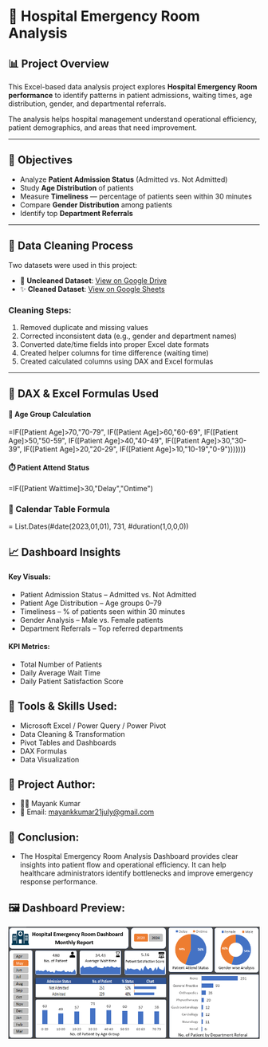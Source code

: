 # 🏥 Hospital Emergency Room Analysis

## 📊 Project Overview
This Excel-based data analysis project explores **Hospital Emergency Room performance** to identify patterns in patient admissions, waiting times, age distribution, gender, and departmental referrals.

The analysis helps hospital management understand operational efficiency, patient demographics, and areas that need improvement.

---

## 🧾 Objectives
- Analyze **Patient Admission Status** (Admitted vs. Not Admitted)
- Study **Age Distribution** of patients
- Measure **Timeliness** — percentage of patients seen within 30 minutes
- Compare **Gender Distribution** among patients
- Identify top **Department Referrals**

---

## 🧹 Data Cleaning Process
Two datasets were used in this project:

- 🧱 **Uncleaned Dataset**: [View on Google Drive](https://drive.google.com/file/d/1ghIowsfFSsAsio02dCrFnC4lr4r5gsEI/view?usp=sharing)
- ✨ **Cleaned Dataset**: [View on Google Sheets](https://docs.google.com/spreadsheets/d/1Np6--T_7RQPk_us6DCXYLTU-MC5ThgcA/edit?usp=sharing&ouid=114879746492443693925&rtpof=true&sd=true)

### Cleaning Steps:
1. Removed duplicate and missing values  
2. Corrected inconsistent data (e.g., gender and department names)  
3. Converted date/time fields into proper Excel date formats  
4. Created helper columns for time difference (waiting time)  
5. Created calculated columns using DAX and Excel formulas

---

## 🧮 DAX & Excel Formulas Used
#### 👶 Age Group Calculation
=IF([Patient Age]>70,"70-79",
IF([Patient Age]>60,"60-69",
IF([Patient Age]>50,"50-59",
IF([Patient Age]>40,"40-49",
IF([Patient Age]>30,"30-39",
IF([Patient Age]>20,"20-29",
IF([Patient Age]>10,"10-19","0-9")))))))

#### ⏱️ Patient Attend Status
=IF([Patient Waittime]>30,"Delay","Ontime")

### 📆 Calendar Table Formula
= List.Dates(#date(2023,01,01), 731, #duration(1,0,0,0))

## 📈 Dashboard Insights

#### Key Visuals:
- Patient Admission Status – Admitted vs. Not Admitted
- Patient Age Distribution – Age groups 0–79
- Timeliness – % of patients seen within 30 minutes
- Gender Analysis – Male vs. Female patients
- Department Referrals – Top referred departments

#### KPI Metrics:
- Total Number of Patients
- Daily Average Wait Time
- Daily Patient Satisfaction Score

## 🧰 Tools & Skills Used:
- Microsoft Excel / Power Query / Power Pivot
- Data Cleaning & Transformation
- Pivot Tables and Dashboards
- DAX Formulas
- Data Visualization

## 📅 Project Author:
- 👨‍💻 Mayank Kumar
- 📧 Email: mayankkumar21july@gmail.com

## 🏁 Conclusion:
- The Hospital Emergency Room Analysis Dashboard provides clear insights into patient flow and operational efficiency.
It can help healthcare administrators identify bottlenecks and improve emergency response performance.

## 🖼️ Dashboard Preview:
![Dashboard Screenshot](https://github.com/mayankkumar790/Hospital-Emergancy-Room-Analysis/blob/f8bc35a1ff77b746559285a0d6778c1cbbd97c88/Hospital_Emergency_Room_Analysis/Dashboard.png)
